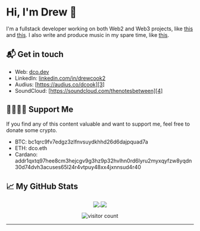 <!-- markdownlint-disable -->
# Hi, I'm Drew :wave:

I'm a fullstack developer working on both Web2 and Web3 projects, like [this](https://fundraisers.dco.dev) and [this](https://beerbuddy.io). I also write and produce music in my spare time, like [this](https://ipfs.io/ipfs/QmSMT86QpftE3azkeMagsyJ7ynVZY493VP6XM5eo2scttv/A%20Day%20In%20The%20Life.mp3).

## 📬 Get in touch

- Web: [dco.dev][1]
- LinkedIn: [linkedin.com/in/drewcook2][2]
- Audius: [https://audius.co/dcook][3]
- SoundCloud: [https://soundcloud.com/thenotesbetween][4]

## 🤜🏻🤛🏻 Support Me

If you find any of this content valuable and want to support me, feel free to donate some crypto.

- BTC: bc1qrc9fv7edgz3zlfnvsuydkhhd26d6dajpquad7a
- ETH: dco.eth
- Cardano: addr1qxtq97hee8cm3hejcgv9g3hz9p32hvlhn0rd6lyru2myxqyfzw8yqdn30d74dvh3acuses65l24r4vtpuy48xx4jxnnsud4r40

## &#x1f4c8; My GitHub Stats

<p align="center">
	<a href="https://github.com/drewcook">
		<img align="center" src="https://github-readme-stats.vercel.app/api/top-langs/?username=drewcook&langs_count=8&layout=compact&card_width=260" />
	</a>
	<a href="https://github.com/drewcook">
		<img align="center" src="https://github-readme-stats.vercel.app/api?username=drewcook&show_icons=true&theme=dracula" />
	</a>
</p>

<p align="center">
	<img src="https://visitor-badge.glitch.me/badge?page_id=drewcook.drewcook" alt="visitor count"/>
</p>

---

[1]: https://dco.dev/
[2]: https://www.linkedin.com/in/drewcook2/
[3]: https://audius.co/dcook
[4]: https://soundcloud.com/thenotesbetween
